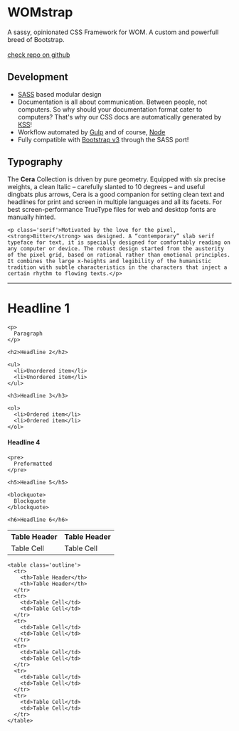 <div class="ta-center">
  <h1 class='tilt uc fs-jumbo text-shadow-soft'>WOMstrap</h1>
  <p class='fw-light fs-jumbo'>A sassy, opinionated CSS Framework for WOM. A custom and powerfull breed of Bootstrap.<br><br><a class='btn btn-default white tilt press-fx' href='http://github.com/hspencer/womstrap'>check repo on github</a></p>

</div>

<div class="row">
  <div class="col-md-6">
    <h2>Development</h2>
    <ul>
      <li><a class='fw-bold' href='http://sass-lang.com/'>SASS</a> based modular design</li>
      <li>Documentation is all about communication. Between people, not computers. So why should your documentation format cater to computers? That's why our CSS docs are automatically generated by <a class='fw-bold' href='http://warpspire.com/kss/'>KSS</a>!</li>
      <li>Workflow automated by <a class='fw-bold' href='http://gulpjs.com/'>Gulp</a> and of course, <a class='fw-bold' href='https://nodejs.org/en/'>Node</a></li>
      <li>Fully compatible with <a href='https://github.com/twbs/bootstrap-sass'>Bootstrap v3</a> through the SASS port!</li>
    </ul>

  </div>
  <div class="col-md-6">
    <h2>Typography</h2>
    <p>The <strong>Cera</strong> Collection is driven by pure geometry. Equipped with six precise weights, a clean Italic – carefully slanted to 10 degrees – and useful dingbats plus arrows, Cera is a good companion for setting clean text and headlines for print and screen in multiple languages and all its facets. For best screen-performance TrueType files for web and desktop fonts are manually hinted.</p>

    <p class='serif'>Motivated by the love for the pixel, <strong>Bitter</strong> was designed. A “contemporary” slab serif typeface for text, it is specially designed for comfortably reading on any computer or device. The robust design started from the austerity of the pixel grid, based on rational rather than emotional principles. It combines the large x-heights and legibility of the humanistic tradition with subtle characteristics in the characters that inject a certain rhythm to flowing texts.</p>


  </div>

</div>

<hr>

<div class='row'>
  <div class="col-md-4"><h1>Headline 1</h1>

    <p>
      Paragraph
    </p>

    <h2>Headline 2</h2>

    <ul>
      <li>Unordered item</li>
      <li>Unordered item</li>
    </ul>

    <h3>Headline 3</h3>

    <ol>
      <li>Ordered item</li>
      <li>Ordered item</li>
    </ol>
  </div>
  <div class="col-md-4"><h4>Headline 4</h4>

    <pre>
      Preformatted
    </pre>

    <h5>Headline 5</h5>

    <blockquote>
      Blockquote
    </blockquote>

    <h6>Headline 6</h6>
  </div>
  <div class="col-md-4">
    <table>
      <tr>
        <th>Table Header</th>
        <th>Table Header</th>
      </tr>
      <tr>
        <td>Table Cell</td>
        <td>Table Cell</td>
      </tr>
    </table>

    <table class='outline'>
      <tr>
        <th>Table Header</th>
        <th>Table Header</th>
      </tr>
      <tr>
        <td>Table Cell</td>
        <td>Table Cell</td>
      </tr>
      <tr>
        <td>Table Cell</td>
        <td>Table Cell</td>
      </tr>
      <tr>
        <td>Table Cell</td>
        <td>Table Cell</td>
      </tr>
      <tr>
        <td>Table Cell</td>
        <td>Table Cell</td>
      </tr>
      <tr>
        <td>Table Cell</td>
        <td>Table Cell</td>
      </tr>
    </table>
  </div>
</div>





